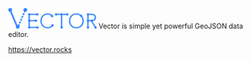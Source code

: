 <img src="assets/logo-main.svg" height="42">
Vector is simple yet powerful GeoJSON data editor.

https://vector.rocks
